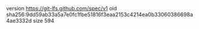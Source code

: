 version https://git-lfs.github.com/spec/v1
oid sha256:9dd59ab33a5a7e0fc1fbe51816f3eaa2153c4214ea0b33060386698a4ae3332d
size 594

